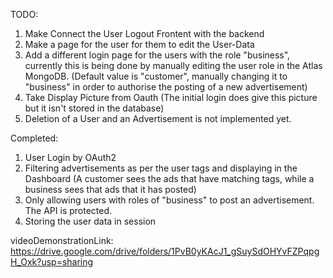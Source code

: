 TODO:
1.  Make Connect the User Logout Frontent with the backend
2.  Make a page for the user for them to edit the User-Data
3.  Add a different login page for the users with the role "business", currently this is being done by manually editing the user role in the Atlas MongoDB. (Default value is "customer", manually changing it to "business" in order to authorise the posting of a new advertisement)
4.  Take Display Picture from Oauth (The initial login does give this picture but it isn't stored in the database)
5.  Deletion of a User and an Advertisement is not implemented yet.

Completed:
1.  User Login by OAuth2
2.  Filtering advertisements as per the user tags and displaying in the Dashboard (A customer sees the ads that have matching tags, while a business sees that ads that it has posted)
3.  Only allowing users with roles of "business" to post an advertisement. The API is protected.
4.  Storing the user data in session



videoDemonstrationLink: https://drive.google.com/drive/folders/1PvB0yKAcJ1_gSuySdOHYvFZPqpgH_Oxk?usp=sharing
